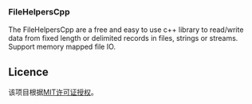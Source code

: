 ### FileHelpersCpp   　    　            　 　  

The FileHelpersCpp are a free and easy to use c++ library to read/write data from fixed length or delimited records in files, strings or streams. Support memory mapped file IO.

## Licence

该项目根据[MIT许可证授权](https://github.com/LeoYang-Chuese/FileHelpersCpp/blob/master/LICENSE)。
